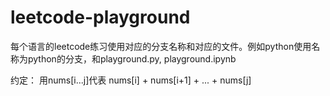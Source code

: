# leetcode-playground

每个语言的leetcode练习使用对应的分支名称和对应的文件。例如python使用名称为python的分支，和playground.py, playground.ipynb

约定： 用nums[i...j]代表 nums[i] + nums[i+1] + ... + nums[j]
